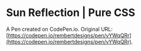 # Sun Reflection | Pure CSS

A Pen created on CodePen.io. Original URL: [https://codepen.io/rembertdesigns/pen/vYWqQRr](https://codepen.io/rembertdesigns/pen/vYWqQRr).

